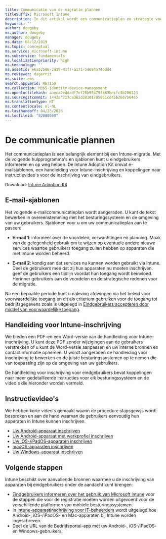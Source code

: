 ```yaml
---
title: Communicatie van de migratie plannen
titleSuffix: Microsoft Intune
description: In dit artikel wordt een communicatieplan en strategie voor migraties voorgesteld die u kunt gebruiken bij het migreren naar Microsoft Intune.
keywords: ''
author: dougeby
ms.author: dougeby
manager: dougeby
ms.date: 08/12/2019
ms.topic: conceptual
ms.service: microsoft-intune
ms.subservice: fundamentals
ms.localizationpriority: high
ms.technology: ''
ms.assetid: e6a52506-2d29-41f7-a171-5d684a740dd4
ms.reviewer: dagerrit
ms.suite: ems
search.appverid: MET150
ms.collection: M365-identity-device-management
ms.openlocfilehash: aaeca2e4dadf7ef28b55479fb83becfc3b206123
ms.sourcegitcommit: 1442a4717ca362d38101785851cd45b2687b64e5
ms.translationtype: HT
ms.contentlocale: nl-NL
ms.lasthandoff: 04/23/2020
ms.locfileid: "82080008"
---
```

# <a name="plan-communications"></a>De communicatie plannen

Het communicatieplan is een belangrijk element bij een Intune-migratie. Met de volgende hulpprogramma's en sjablonen kunt u eindgebruikers informeren en op weg helpen. De Intune Adoption Kit omvat e-mailsjablonen, een handleiding voor Intune-inschrijving en koppelingen naar instructievideo's voor de inschrijving van eindgebruikers.  

Download:  [Intune Adoption Kit](https://aka.ms/IntuneAdoptionKit)

## <a name="email-templates"></a>E-mail-sjablonen

Het volgende e-mailcommunicatieplan wordt aangeraden. U kunt de tekst bewerken in overeenstemming met het besturingssysteem en de omgeving van uw gebruikers. Sjablonen voor u om uw communicatieplan aan te passen:

- **E-mail 1**: informeer over de voordelen, verwachtingen en planning. Maak van de gelegenheid gebruik om te wijzen op eventuele andere nieuwe services waartoe gebruikers toegang zullen hebben op apparaten die met Intune worden beheerd.

- **E-mail 2**: kondig aan dat services nu kunnen worden gebruikt via Intune. Deel de gebruikers mee dat zij hun apparaten nu moeten inschrijven. geef de gebruikers een tijdlijn voordat hun toegang wordt beïnvloed. Herinner gebruikers aan de voordelen en de strategische redenen voor de migratie.

Na een bepaalde periode kunt u naleving afdwingen via het beleid voor voorwaardelijke toegang en dit als criterium gebruiken voor de toegang tot bedrijfsgegevens zoals is uitgelegd in [Eindgebruikers accepteren door middel van voorwaardelijke toegang](migration-guide-drive-adoption.md).

## <a name="intune-enrollment-guide"></a>Handleiding voor Intune-inschrijving

We bieden een PDF-en een Word-versie van de handleiding voor Intune-inschrijving. U kunt deze PDF zonder wijzigingen aan de gebruikers verstrekken of u kunt de Word-versie aanpassen en uw interne bronnen en contactinformatie opnemen. U wordt aangeraden de handleiding voor inschrijving te bewerken en de juiste besturingssystemen op te nemen die van toepassing zijn op de omgeving van uw gebruikers.

De handleiding voor inschrijving voor eindgebruikers bevat koppelingen naar meer gedetailleerde instructies voor elk besturingssysteem en de video's die hieronder worden vermeld.

## <a name="instructional-videos"></a>Instructievideo's

We hebben korte video's gemaakt waarin de procedure stapsgewijs wordt besproken en aan de hand waarvan de gebruikers eenvoudig hun apparaten in Intune kunnen inschrijven.

- [Uw Android-apparaat inschrijven](https://www.youtube.com/watch?v=k0Q_sGLSx6o&t=1s)
- [Uw Android-apparaat met werkprofiel inschrijven](https://www.youtube.com/watch?v=9Dl8HsGk4tI&t=3s)
- [Uw iOS-/iPadOS-apparaten inschrijven](https://www.youtube.com/watch?v=mJyv6YcHi7c)
- [macOS-apparaten inschrijven](https://www.youtube.com/watch?v=Pa2pfhwq_yk)
- [Uw Windows-apparaat inschrijven](https://www.youtube.com/watch?v=TKQxEckBHiE)

## <a name="next-steps"></a>Volgende stappen

Intune beschikt over aanvullende bronnen waarmee u de inschrijving van apparaten bij eindgebruikers onder de aandacht kunt brengen:

- [Eindgebruikers informeren over het gebruik van Microsoft Intune](end-user-educate.md) voor de stappen die voor de registratie moeten worden uitgevoerd voor de verschillende platformen van mobiele besturingssystemen.
- In [Intune-apparaatinschrijving voor IT-beheerders](../enrollment/device-enrollment.md) wordt uitgelegd hoe Android-, iOS-/iPadOS- en Mac-apparaten bij Intune worden ingeschreven.
- Deel de URL van de Bedrijfsportal-app met uw Android-, iOS-/iPadOS- en Windows-gebruikers.

